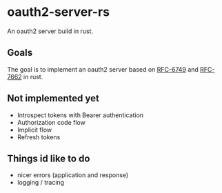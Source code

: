 # oauth2-server-rs

An oauth2 server build in rust.

## Goals

The goal is to implement an oauth2 server based on [RFC-6749](https://tools.ietf.org/html/rfc6749) and [RFC-7662](https://tools.ietf.org/html/rfc7662) in rust.

## Not implemented yet

* Introspect tokens with Bearer authentication
* Authorization code flow
* Implicit flow
* Refresh tokens

## Things id like to do

* nicer errors (application and response)
* logging / tracing
